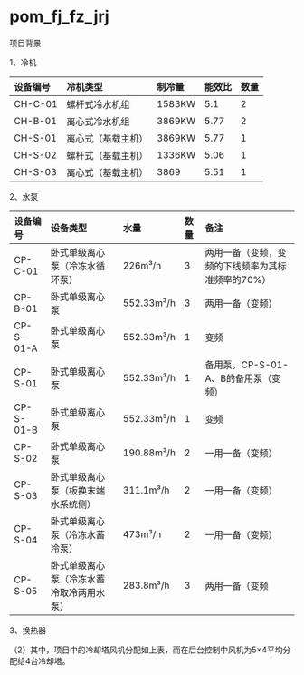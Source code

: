 # pom\_fj\_fz\_jrj

项目背景

1、冷机

| 设备编号 | 冷机类型 | 制冷量 | 能效比 | 数量 |
| :--- | :--- | :--- | :--- | :--- |
| CH-C-01 | 螺杆式冷水机组 | 1583KW | 5.1 | 2 |
| CH-B-01 | 离心式冷水机组 | 3869KW | 5.77 | 2 |
| CH-S-01 | 离心式（基载主机） | 3869KW | 5.77 | 1 |
| CH-S-02 | 螺杆式（基载主机） | 1336KW | 5.06 | 1 |
| CH-S-03 | 离心式（基载主机） | 3869 | 5.51 | 1 |

2、水泵

| 设备编号 | 设备类型 | 水量 | 数量 | 备注 |
| :--- | :--- | :--- | :--- | :--- |
| CP-C-01 | 卧式单级离心泵（冷冻水循环泵） | 226m³/h | 3 | 两用一备（变频，变频的下线频率为其标准频率的70%） |
| CP-B-01 | 卧式单级离心泵 | 552.33m³/h | 3 | 两用一备（变频） |
| CP-S-01-A | 卧式单级离心泵 | 552.33m³/h | 1 | 变频 |
| CP-S-01 | 卧式单级离心泵 | 552.33m³/h | 1 | 备用泵，CP-S-01-A、B的备用泵（变频） |
| CP-S-01-B | 卧式单级离心泵 | 552.33m³/h | 1 | 变频 |
| CP-S-02 | 卧式单级离心泵 | 190.88m³/h | 2 | 一用一备（变频） |
| CP-S-03 | 卧式单级离心泵（板换末端水系统侧） | 311.1m³/h | 2 | 一用一备（变频） |
| CP-S-04 | 卧式单级离心泵（冷冻水蓄冷泵） | 473m³/h | 2 | 一用一备（变频） |
| CP-S-05 | 卧式单级离心泵（冷冻水蓄冷取冷两用水泵） | 283.8m³/h | 3 | 两用一备（变频 |

3、换热器

（2）其中，项目中的冷却塔风机分配如上表，而在后台控制中风机为5×4平均分配给4台冷却塔。

